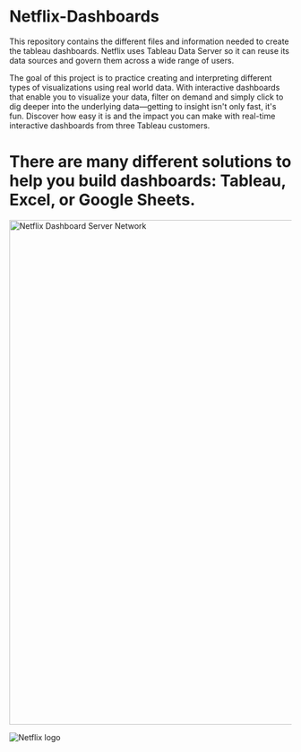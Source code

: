# Netflix-Dashboards

This repository contains the different files and information needed to create the tableau dashboards. Netflix uses Tableau Data Server so it can reuse its data sources and govern them across a wide range of users.

The goal of this project is to practice creating and interpreting different types of visualizations using real world data. With interactive dashboards that enable you to visualize your data, filter on demand and simply click to dig deeper into the underlying data—getting to insight isn't only fast, it's fun. Discover how easy it is and the impact you can make with real-time interactive dashboards from three Tableau customers.

# There are many different solutions to help you build dashboards: Tableau, Excel, or Google Sheets.

<img width="900" alt="Netflix Dashboard Server Network" src="https://github.com/anmol2517/Netflix-Dashboard/assets/110680449/4a5c3e35-2738-4fce-a6fc-f8a3f85fcd4f">



![Netflix logo](https://github.com/anmol2517/Netflix-Dashboard/assets/110680449/a6c2dc22-8574-4e9b-9624-c6d57e8b9353)
